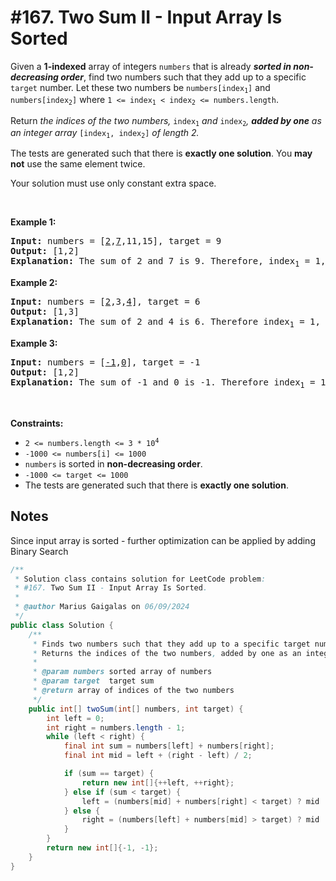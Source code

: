 # #167. Two Sum II - Input Array Is Sorted

<p>Given a <strong>1-indexed</strong> array of integers <code>numbers</code> that is already <strong><em>sorted in non-decreasing order</em></strong>, find two numbers such that they add up to a specific <code>target</code> number. Let these two numbers be <code>numbers[index<sub>1</sub>]</code> and <code>numbers[index<sub>2</sub>]</code> where <code>1 &lt;= index<sub>1</sub> &lt; index<sub>2</sub> &lt;= numbers.length</code>.</p>

<p>Return<em> the indices of the two numbers, </em><code>index<sub>1</sub></code><em> and </em><code>index<sub>2</sub></code><em>, <strong>added by one</strong> as an integer array </em><code>[index<sub>1</sub>, index<sub>2</sub>]</code><em> of length 2.</em></p>

<p>The tests are generated such that there is <strong>exactly one solution</strong>. You <strong>may not</strong> use the same element twice.</p>

<p>Your solution must use only constant extra space.</p>

<p>&nbsp;</p>
<p><strong class="example">Example 1:</strong></p>

<pre><strong>Input:</strong> numbers = [<u>2</u>,<u>7</u>,11,15], target = 9
<strong>Output:</strong> [1,2]
<strong>Explanation:</strong> The sum of 2 and 7 is 9. Therefore, index<sub>1</sub> = 1, index<sub>2</sub> = 2. We return [1, 2].
</pre>

<p><strong class="example">Example 2:</strong></p>

<pre><strong>Input:</strong> numbers = [<u>2</u>,3,<u>4</u>], target = 6
<strong>Output:</strong> [1,3]
<strong>Explanation:</strong> The sum of 2 and 4 is 6. Therefore index<sub>1</sub> = 1, index<sub>2</sub> = 3. We return [1, 3].
</pre>

<p><strong class="example">Example 3:</strong></p>

<pre><strong>Input:</strong> numbers = [<u>-1</u>,<u>0</u>], target = -1
<strong>Output:</strong> [1,2]
<strong>Explanation:</strong> The sum of -1 and 0 is -1. Therefore index<sub>1</sub> = 1, index<sub>2</sub> = 2. We return [1, 2].
</pre>

<p>&nbsp;</p>
<p><strong>Constraints:</strong></p>

<ul>
	<li><code>2 &lt;= numbers.length &lt;= 3 * 10<sup>4</sup></code></li>
	<li><code>-1000 &lt;= numbers[i] &lt;= 1000</code></li>
	<li><code>numbers</code> is sorted in <strong>non-decreasing order</strong>.</li>
	<li><code>-1000 &lt;= target &lt;= 1000</code></li>
	<li>The tests are generated such that there is <strong>exactly one solution</strong>.</li>
</ul>

## Notes

Since input array is sorted - further optimization can be applied by adding Binary Search

```java
/**
 * Solution class contains solution for LeetCode problem:
 * #167. Two Sum II - Input Array Is Sorted.
 *
 * @author Marius Gaigalas on 06/09/2024
 */
public class Solution {
    /**
     * Finds two numbers such that they add up to a specific target number.
     * Returns the indices of the two numbers, added by one as an integer array [index1, index2] of length 2.
     *
     * @param numbers sorted array of numbers
     * @param target  target sum
     * @return array of indices of the two numbers
     */
    public int[] twoSum(int[] numbers, int target) {
        int left = 0;
        int right = numbers.length - 1;
        while (left < right) {
            final int sum = numbers[left] + numbers[right];
            final int mid = left + (right - left) / 2;

            if (sum == target) {
                return new int[]{++left, ++right};
            } else if (sum < target) {
                left = (numbers[mid] + numbers[right] < target) ? mid : left + 1;
            } else {
                right = (numbers[left] + numbers[mid] > target) ? mid : right - 1;
            }
        }
        return new int[]{-1, -1};
    }
}
```